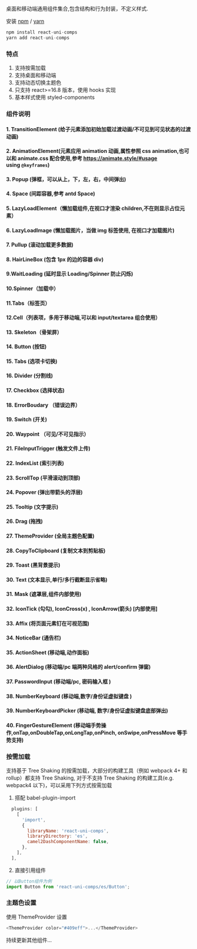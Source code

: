 桌面和移动端通用组件集合,包含结构和行为封装，不定义样式.

安装 [npm](https://npmjs.org/) / [yarn](https://yarnpkg.com)

```js
npm install react-uni-comps
yarn add react-uni-comps
```

### 特点

1. 支持按需加载
2. 支持桌面和移动端
3. 支持动态切换主题色
4. 只支持 react>=16.8 版本，使用 hooks 实现
5. 基本样式使用 styled-components

### 组件说明

#### 1. TransitionElement (给子元素添加初始加载过渡动画/不可见到可见状态的过渡动画)

#### 2. AnimationElement(元素应用 animation 动画,属性参照 css animation,也可以和 animate.css 配合使用,参考 https://animate.style/#usage using `@keyframes`)

#### 3. Popup (弹框，可以从上，下，左，右，中间弹出)

#### 4. Space (间距容器,参考 antd Space)

#### 5. LazyLoadElement（懒加载组件,在视口才渲染 children,不在则显示占位元素）

#### 6. LazyLoadImage (懒加载图片，当做 img 标签使用, 在视口才加载图片)

#### 7. Pullup (滚动加载更多数据)

#### 8. HairLineBox (包含 1px 的边的容器 div)

#### 9.WaitLoading (延时显示 Loading/Spinner 防止闪烁)

#### 10.Spinner（加载中）

#### 11.Tabs（标签页）

#### 12.Cell（列表项，多用于移动端,可以和 input/textarea 组合使用）

#### 13. Skeleton（骨架屏）

#### 14. Button (按钮)

#### 15. Tabs (选项卡切换)

#### 16. Divider (分割线)

#### 17. Checkbox (选择状态)

#### 18. ErrorBoudary （错误边界）

#### 19. Switch (开关)

#### 20. Waypoint （可见/不可见指示）

#### 21. FileInputTrigger (触发文件上传)

#### 22. IndexList (索引列表)

#### 23. ScrollTop (平滑滚动到顶部)

#### 24. Popover (弹出带箭头的浮层)

#### 25. Tooltip (文字提示)

#### 26. Drag (拖拽)

#### 27. ThemeProvider (全局主题色配置)

#### 28. CopyToClipboard (复制文本到剪贴板)

#### 29. Toast (黑背景提示)

#### 30. Text (文本显示,单行/多行截断显示省略)

#### 31. Mask (遮罩层,组件内部使用)

#### 32. IconTick (勾勾), IconCross(x) , IconArrow(箭头) [内部使用]

#### 33. Affix (将页面元素钉在可视范围)

#### 34. NoticeBar (通告栏)

#### 35. ActionSheet (移动端,动作面板)

#### 36. AlertDialog (移动端/pc 端两种风格的 alert/confirm 弹窗)

#### 37. PasswordInput (移动端/pc, 密码输入框 )

#### 38. NumberKeyboard (移动端,数字/身份证虚拟键盘 )

#### 39. NumberKeyboardPicker (移动端, 数字/身份证虚拟键盘底部弹出)

#### 40. FingerGestureElement (移动端手势操作,onTap,onDoubleTap,onLongTap,onPinch, onSwipe,onPressMove 等手势支持)

### 按需加载

支持基于 Tree Shaking 的按需加载，大部分的构建工具（例如 webpack 4+ 和 rollup）都支持 Tree Shaking, 对于不支持 Tree Shaking 的构建工具(e.g. webpack4 以下)，可以采用下列方式按需加载

1. 搭配 babel-plugin-import

```js
  plugins: [
    [
      'import',
      {
        libraryName: 'react-uni-comps',
        libraryDirectory: 'es',
        camel2DashComponentName: false,
      },
    ],
  ],
```

2. 直接引用组件

```js
// 以Button组件为例
import Button from 'react-uni-comps/es/Button';
```

### 主题色设置

使用 ThemeProvider 设置

```js
<ThemeProvider color="#409eff">...</ThemeProvider>
```

持续更新其他组件...
